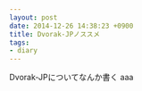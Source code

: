 ```yaml
---
layout: post
date: 2014-12-26 14:38:23 +0900
title: Dvorak-JPノススメ
tags: 
- diary
---
```

Dvorak-JPについてなんか書く
aaa
